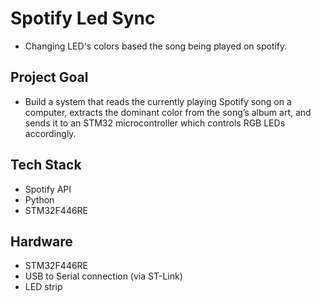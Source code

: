 # Spotify Led Sync
- Changing LED's colors based the song being played on spotify.

## Project Goal
- Build a system that reads the currently playing Spotify song on a computer, extracts the dominant color from the song’s album art, and sends it to an STM32 microcontroller which controls RGB LEDs accordingly.

## Tech Stack

- Spotify API 
- Python 
- STM32F446RE

## Hardware

- STM32F446RE
- USB to Serial connection (via ST-Link)
- LED strip

